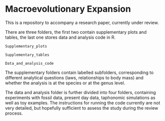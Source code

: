 # Macroevolutionary Expansion

This is a repository to accompany a research paper, currently under review. 

There are three folders, the first two contain supplementary plots and tables, the last one stores data and analysis code in R.

	Supplementary_plots
	
	Supplementary_tables
	
	Data_and_analysis_code
	
The supplementary folders contain labelled subfolders, corresponding to different analytical questions (laws, relationships to body mass) and whether the analysis is at the species or at the genus level. 

The data and analysis folder is further divided into four folders, containing experiments with fossil data, present day data, taphonomic simulations as well as toy examples. The instructions for running the code currently are not very detailed, but hopefully sufficient to assess the study during the review process.  